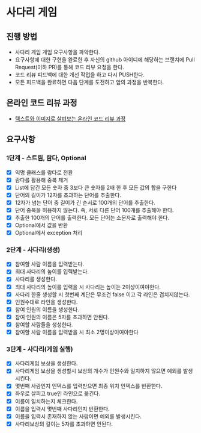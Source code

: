 # 사다리 게임
## 진행 방법
* 사다리 게임 게임 요구사항을 파악한다.
* 요구사항에 대한 구현을 완료한 후 자신의 github 아이디에 해당하는 브랜치에 Pull Request(이하 PR)를 통해 코드 리뷰 요청을 한다.
* 코드 리뷰 피드백에 대한 개선 작업을 하고 다시 PUSH한다.
* 모든 피드백을 완료하면 다음 단계를 도전하고 앞의 과정을 반복한다.

## 온라인 코드 리뷰 과정
* [텍스트와 이미지로 살펴보는 온라인 코드 리뷰 과정](https://github.com/nextstep-step/nextstep-docs/tree/master/codereview)

## 요구사항
### 1단계 - 스트림, 람다, Optional
- [X] 익명 클래스를 람다로 전환
- [X] 람다를 활용해 중복 제거
- [X] List에 담긴 모든 숫자 중 3보다 큰 숫자를 2배 한 후 모든 값의 합을 구한다
- [X] 단어의 길이가 12자를 초과하는 단어를 추출한다.
- [X] 12자가 넘는 단어 중 길이가 긴 순서로 100개의 단어를 추출한다.
- [X] 단어 중복을 허용하지 않는다. 즉, 서로 다른 단어 100개를 추출해야 한다.
- [X] 추출한 100개의 단어를 출력한다. 모든 단어는 소문자로 출력해야 한다.
- [X] Optional에서 값을 반환
- [X] Optional에서 exception 처리

### 2단계 - 사다리(생성)
- [X] 참여할 사람 이름을 입력받는다.
- [X] 최대 사다리의 높이를 입력받는다.
- [X] 사다리를 생성한다.
- [X] 최대 사다리의 높이를 입력을 시 사다리는 높이는 2이상이여야한다.
- [X] 사다리 한줄 생성할 시 첫번째 계단은 무조건 false 이고 각 라인은 겹치지않는다.
- [X] 인원수대로 라인을 생성한다.
- [X] 참여 인원의 이름을 생성한다.
- [X] 참여 인원의 이름은 5자를 초과하면 안된다.
- [X] 참여할 사람들을 생성한다.
- [X] 참여할 사람 이름을 입력받을 시 최소 2명이상이여야한다

###  3단계 - 사다리(게임 실행)
- [X] 사다리게임 보상을 생성한다.
- [X] 사다리게임 보상을 생성할시 보상의 개수가 인원수와 일치하지 않으면 예외를 발생시킨다.
- [X] 몇번째 사람인지 인덱스를 입력받으면 최종 위치 인덱스를 반환한다.
- [X] 좌우로 살피고 true인 라인으로 옮긴다.
- [X] 이름이 일치하는지 체크한다.
- [X] 이름을 입력시 몇번째 사다리인지 반환한다.
- [X] 이름을 입력시 존재하지 않는 사람이면 예외를 발생시킨다.
- [X] 사다리보상의 길이는 5자를 초과하면 안된다.